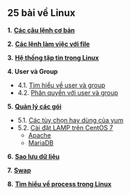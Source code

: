 <h2>25 bài về Linux</h2>  

**1.** [**Các câu lệnh cơ bản**](1_basiccommands.md)  


**2.** [**Các lệnh làm việc với file**](2_workingwithfiles.md)  

**3.** [**Hệ thống tập tin trong Linux**](3_filesystem.md)  

**4.   User và Group**  
- 4.1. [Tìm hiểu về user và group](4.1.user_group.md)  
- 4.2. [Phân quyền với user và group](4.2.permission.md) 

**5.** [**Quản lý các gói**](25-bai-linux\5.1_package_management.md)  
- 5.1. [Các tùy chọn hay dùng của yum](5.1_package_management.md)  
- 5.2. [Cài đặt LAMP trên CentOS 7](../LAMP/lamp.md)  
    - [Apache](../LAMP/Apache)  
    - [MariaDB](../LAMP/MariaDB)

**6.** [**Sao lưu dữ liệu**](6.backup.md)

**7.** [**Swap**](7.swap.md)

**8.** [**Tìm hiểu về process trong Linux**](8.systemd_process.md)  